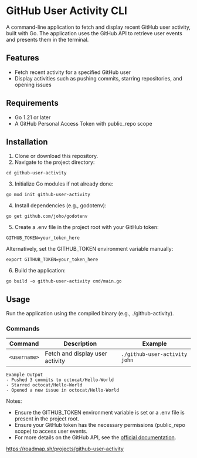 # GitHub User Activity CLI

A command-line application to fetch and display recent GitHub user activity, built with Go. The application uses the GitHub API to retrieve user events and presents them in the terminal.

## Features
- Fetch recent activity for a specified GitHub user
- Display activities such as pushing commits, starring repositories, and opening issues

## Requirements
- Go 1.21 or later
- A GitHub Personal Access Token with public_repo scope

## Installation
1. Clone or download this repository.
2. Navigate to the project directory:
```
cd github-user-activity
```
3. Initialize Go modules if not already done:
```
go mod init github-user-activity
```
4. Install dependencies (e.g., godotenv):
```
go get github.com/joho/godotenv
```
5. Create a .env file in the project root with your GitHub token:
```
GITHUB_TOKEN=your_token_here
```

Alternatively, set the GITHUB_TOKEN environment variable manually:
```
export GITHUB_TOKEN=your_token_here
```

6. Build the application:
```
go build -o github-user-activity cmd/main.go
```

## Usage
Run the application using the compiled binary (e.g., ./github-activity).

### Commands
| Command                           | Description                              | Example                                    |
|-----------------------------------|------------------------------------------|--------------------------------------------|
| `<username>`                      | Fetch and display user activity          | `./github-user-activity john`              |

```
Example Output
- Pushed 3 commits to octocat/Hello-World
- Starred octocat/Hello-World
- Opened a new issue in octocat/Hello-World
```

Notes:
- Ensure the GITHUB_TOKEN environment variable is set or a .env file is present in the project root.
- Ensure your GitHub token has the necessary permissions (public_repo scope) to access user events.
- For more details on the GitHub API, see the [official documentation](https://docs.github.com/en/rest/activity/events?apiVersion=2022-11-28).

https://roadmap.sh/projects/github-user-activity
